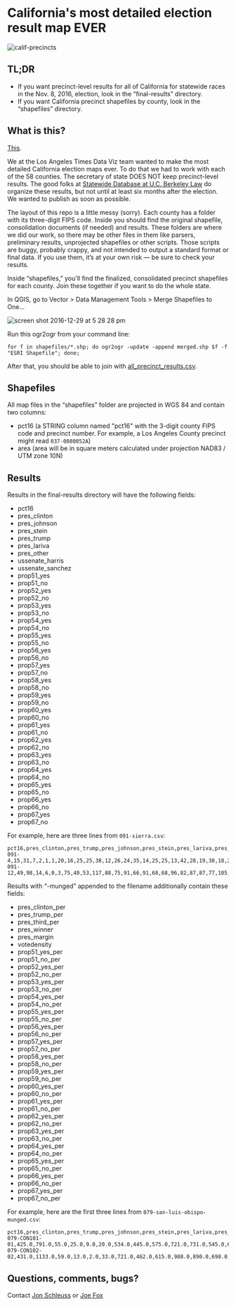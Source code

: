 # California's most detailed election result map EVER

![calif-precincts](https://cloud.githubusercontent.com/assets/695934/21558065/5e417640-cde9-11e6-85d1-ebfa1eb49178.png)

## TL;DR
- If you want precinct-level results for all of California for statewide races in the Nov. 8, 2016, election, look in the “final-results” directory.
- If you want California precinct shapefiles by county, look in the “shapefiles” directory.

## What is this?

[This](http://www.latimes.com/projects/la-pol-ca-california-neighborhood-election-results/).

We at the Los Angeles Times Data Viz team wanted to make the most detailed California election maps ever. To do that we had to work with each of the 58 counties. The secretary of state DOES NOT keep precinct-level results. The good folks at [Statewide Database at U.C. Berkeley Law](http://statewidedatabase.org) do organize these results, but not until at least six months after the election. We wanted to publish as soon as possible.

The layout of this repo is a little messy (sorry). Each county has a folder with its three-digit FIPS code. Inside you should find the original shapefile, consolidation documents (if needed) and results. These folders are where we did our work, so there may be other files in them like parsers, preliminary results, unprojected shapefiles or other scripts. Those scripts are buggy, probably crappy, and not intended to output a standard format or final data. If you use them, it’s at your own risk — be sure to check your results.

Inside “shapefiles,” you'll find the finalized, consolidated precinct shapefiles for each county. Join these together if you want to do the whole state.

In QGIS, go to Vector > Data Management Tools > Merge Shapefiles to One…

![screen shot 2016-12-29 at 5 28 28 pm](https://cloud.githubusercontent.com/assets/695934/21558288/3fa2a198-cdec-11e6-90be-0e836d87b13f.png)

Run this ogr2ogr from your command line:

```
for f in shapefiles/*.shp; do ogr2ogr -update -append merged.shp $f -f "ESRI Shapefile"; done;
```

After that, you should be able to join with [all_precinct_results.csv](https://github.com/datadesk/california-2016-election-precinct-maps/blob/master/final-results/all_precinct_results.csv).

## Shapefiles
All map files in the “shapefiles” folder are projected in WGS 84 and contain two columns:
- pct16 (a STRING column named "pct16" with the 3-digit county FIPS code and precinct number. For example, a Los Angeles County precinct might read `037-0080052A`)
- area (area will be in square meters calculated under projection NAD83 / UTM zone 10N)


## Results
Results in the final-results directory will have the following fields:
- pct16
- pres_clinton
- pres_johnson
- pres_stein
- pres_trump
- pres_lariva
- pres_other
- ussenate_harris
- ussenate_sanchez
- prop51_yes
- prop51_no
- prop52_yes
- prop52_no
- prop53_yes
- prop53_no
- prop54_yes
- prop54_no
- prop55_yes
- prop55_no
- prop56_yes
- prop56_no
- prop57_yes
- prop57_no
- prop58_yes
- prop58_no
- prop59_yes
- prop59_no
- prop60_yes
- prop60_no
- prop61_yes
- prop61_no
- prop62_yes
- prop62_no
- prop63_yes
- prop63_no
- prop64_yes
- prop64_no
- prop65_yes
- prop65_no
- prop66_yes
- prop66_no
- prop67_yes
- prop67_no

For example, here are three lines from `091-sierra.csv`:
```
pct16,pres_clinton,pres_trump,pres_johnson,pres_stein,pres_lariva,pres_other,ussenate_harris,ussenate_sanchez,prop51_yes,prop51_no,prop52_yes,prop52_no,prop53_yes,prop53_no,prop54_yes,prop54_no,prop55_yes,prop55_no,prop56_yes,prop56_no,prop57_yes,prop57_no,prop58_yes,prop58_no,prop59_yes,prop59_no,prop60_yes,prop60_no,prop61_yes,prop61_no,prop62_yes,prop62_no,prop63_yes,prop63_no,prop64_yes,prop64_no,prop65_yes,prop65_no,prop66_yes,prop66_no,prop67_yes,prop67_no
091-4,15,31,7,2,1,1,20,16,25,25,38,12,26,24,35,14,25,25,13,42,28,19,30,18,27,21,17,27,17,30,18,32,8,46,31,22,15,34,23,19,19,29
091-12,49,98,14,6,0,3,75,40,53,117,88,75,91,66,91,68,68,96,82,87,87,77,105,57,69,84,47,114,58,94,49,117,51,117,86,85,60,104,80,74,75,94
```

Results with “-munged” appended to the filename additionally contain these fields:
- pres_clinton_per
- pres_trump_per
- pres_third_per
- pres_winner
- pres_margin
- votedensity
- prop51_yes_per
- prop51_no_per
- prop52_yes_per
- prop52_no_per
- prop53_yes_per
- prop53_no_per
- prop54_yes_per
- prop54_no_per
- prop55_yes_per
- prop55_no_per
- prop56_yes_per
- prop56_no_per
- prop57_yes_per
- prop57_no_per
- prop58_yes_per
- prop58_no_per
- prop59_yes_per
- prop59_no_per
- prop60_yes_per
- prop60_no_per
- prop61_yes_per
- prop61_no_per
- prop62_yes_per
- prop62_no_per
- prop63_yes_per
- prop63_no_per
- prop64_yes_per
- prop64_no_per
- prop65_yes_per
- prop65_no_per
- prop66_yes_per
- prop66_no_per
- prop67_yes_per
- prop67_no_per

For example, here are the first three lines from `079-san-luis-obispo-munged.csv`:
```
pct16,pres_clinton,pres_trump,pres_johnson,pres_stein,pres_lariva,pres_other,ussenate_harris,ussenate_sanchez,prop51_yes,prop51_no,prop52_yes,prop52_no,prop53_yes,prop53_no,prop54_yes,prop54_no,prop55_yes,prop55_no,prop56_yes,prop56_no,prop57_yes,prop57_no,prop58_yes,prop58_no,prop59_yes,prop59_no,prop60_yes,prop60_no,prop61_yes,prop61_no,prop62_yes,prop62_no,prop63_yes,prop63_no,prop64_yes,prop64_no,prop65_yes,prop65_no,prop66_yes,prop66_no,prop67_yes,prop67_no,pres_clinton_per,pres_trump_per,pres_third_per,pres_winner,pres_margin,votedensity,prop51_yes_per,prop51_no_per,prop52_yes_per,prop52_no_per,prop53_yes_per,prop53_no_per,prop54_yes_per,prop54_no_per,prop55_yes_per,prop55_no_per,prop56_yes_per,prop56_no_per,prop57_yes_per,prop57_no_per,prop58_yes_per,prop58_no_per,prop59_yes_per,prop59_no_per,prop60_yes_per,prop60_no_per,prop61_yes_per,prop61_no_per,prop62_yes_per,prop62_no_per,prop63_yes_per,prop63_no_per,prop64_yes_per,prop64_no_per,prop65_yes_per,prop65_no_per,prop66_yes_per,prop66_no_per,prop67_yes_per,prop67_no_per
079-CON101-01,425.0,791.0,55.0,25.0,9.0,20.0,534.0,445.0,575.0,721.0,731.0,545.0,659.0,593.0,755.0,507.0,626.0,665.0,569.0,744.0,669.0,622.0,821.0,466.0,469.0,740.0,472.0,772.0,415.0,847.0,373.0,913.0,452.0,859.0,669.0,639.0,574.0,698.0,751.0,483.0,582.0,703.0,32.08,59.7,8.23,trump,27.62,12.933280416945047,44.37,55.63,57.29,42.71,52.64,47.36,59.83,40.17,48.49,51.51,43.34,56.66,51.82,48.18,63.79,36.21,38.79,61.21,37.94,62.06,32.88,67.12,29.0,71.0,34.48,65.52,51.15,48.85,45.13,54.87,60.86,39.14,45.29,54.71
079-CON102-02,431.0,1133.0,59.0,13.0,2.0,33.0,721.0,462.0,615.0,988.0,890.0,698.0,866.0,689.0,973.0,595.0,728.0,865.0,681.0,966.0,809.0,804.0,991.0,619.0,601.0,927.0,548.0,1007.0,468.0,1104.0,360.0,1252.0,478.0,1150.0,894.0,754.0,635.0,960.0,946.0,586.0,712.0,893.0,25.79,67.8,6.4,trump,42.01,17.549261359524948,38.37,61.63,56.05,43.95,55.69,44.31,62.05,37.95,45.7,54.3,41.35,58.65,50.15,49.85,61.55,38.45,39.33,60.67,35.24,64.76,29.77,70.23,22.33,77.67,29.36,70.64,54.25,45.75,39.81,60.19,61.75,38.25,44.36,55.64
```

## Questions, comments, bugs?
Contact [Jon Schleuss](https://twitter.com/gaufre) or [Joe Fox](https://twitter.com/joemfox) 

